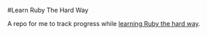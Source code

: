 #Learn Ruby The Hard Way

A repo for me to track progress while [learning Ruby the hard way](https://learnrubythehardway.org).
